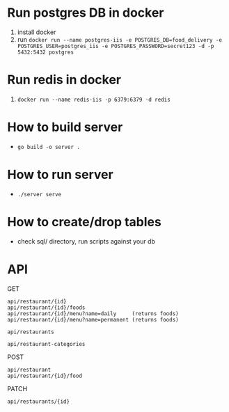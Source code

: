 # Run postgres DB in docker
1. install docker
2. run `docker run --name postgres-iis -e POSTGRES_DB=food_delivery -e POSTGRES_USER=postgres_iis -e POSTGRES_PASSWORD=secret123 -d -p 5432:5432 postgres`

# Run redis in docker
1. `docker run --name redis-iis -p 6379:6379 -d redis`

# How to build server
- `go build -o server .`

# How to run server
- `./server serve`

# How to create/drop tables
- check sql/ directory, run scripts against your db 

# API
GET
```
api/restaurant/{id}
api/restaurant/{id}/foods 
api/restaurant/{id}/menu?name=daily     (returns foods)
api/restaurant/{id}/menu?name=permanent (returns foods)

api/restaurants

api/restaurant-categories
```
POST
```
api/restaurant
api/restaurant/{id}/food
```
PATCH
```
api/restaurants/{id}
```

